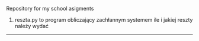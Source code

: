 Repository for my school asigments

1. reszta.py to program obliczający zachłannym systemem ile i jakiej reszty należy wydać
-------------------------------------------------------------------------------
